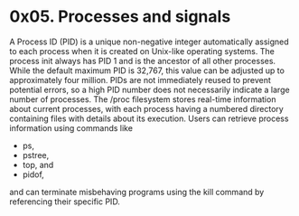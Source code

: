 # 0x05. Processes and signals

A Process ID (PID) is a unique non-negative integer automatically assigned to 
each process when it is created on Unix-like operating systems. The process 
init always has PID 1 and is the ancestor of all other processes. While the 
default maximum PID is 32,767, this value can be adjusted up to approximately 
four million. PIDs are not immediately reused to prevent potential errors, so 
a high PID number does not necessarily indicate a large number of processes. 
The /proc filesystem stores real-time information about current processes, with
each process having a numbered directory containing files with details about 
its execution. Users can retrieve process information using commands like 
 - ps, 
 - pstree, 
 - top, and 
 - pidof, 

and can terminate misbehaving programs using the kill command by referencing 
their specific PID.
